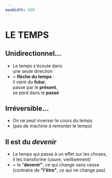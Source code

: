 ```yaml
---
maxWidth: 600
---
```


# LE TEMPS

## Unidirectionnel... <!--fold-->

- Le temps s'écoule dans <br> une seule direction
- = **flèche du temps** :<br> il vient du **futur**,  <br>passe par le **présent**,  <br>se perd dans le **passé**

## Irréversible... <!--fold-->
 - On ne peut inverser le cours du temps
 - (pas de machine à remonter le temps)

## Il est du *devenir*  <!--fold-->
- Le temps qui passe à un effet sur les choses, <br> il les transforme (usure, vieillisement)
- = le "**devenir"**, ce qui change sans cesse <br> (contraire de  **"l'être"**, ce qui ne change pas)